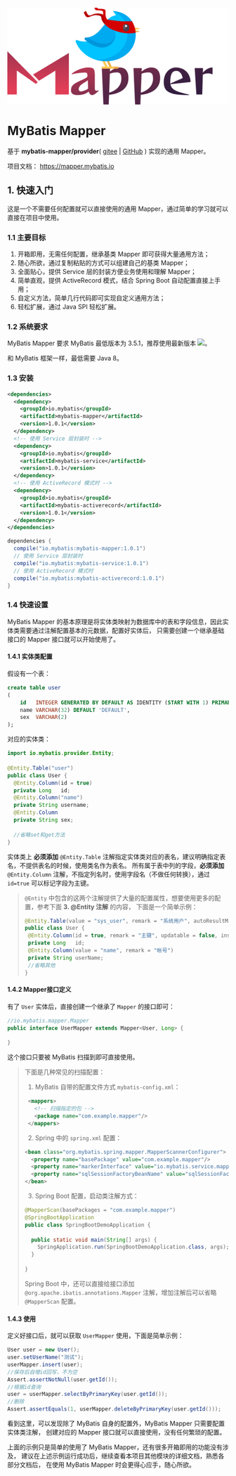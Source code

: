 ![logo](logo.png)
# MyBatis Mapper

基于 **mybatis-mapper/provider**( [gitee](https://gitee.com/mybatis-mapper/provider)
| [GitHub](https://github.com/mybatis-mapper/provider) ) 实现的通用 Mapper。

项目文档： https://mapper.mybatis.io

## 1. 快速入门

这是一个不需要任何配置就可以直接使用的通用 Mapper，通过简单的学习就可以直接在项目中使用。

### 1.1 主要目标

1. 开箱即用，无需任何配置，继承基类 Mapper 即可获得大量通用方法；
2. 随心所欲，通过复制粘贴的方式可以组建自己的基类 Mapper；
3. 全面贴心，提供 Service 层的封装方便业务使用和理解 Mapper；
4. 简单直观，提供 ActiveRecord 模式，结合 Spring Boot 自动配置直接上手用；
5. 自定义方法，简单几行代码即可实现自定义通用方法；
6. 轻松扩展，通过 Java SPI 轻松扩展。

### 1.2 系统要求

MyBatis Mapper 要求 MyBatis 最低版本为
3.5.1，推荐使用最新版本 <a href="https://maven-badges.herokuapp.com/maven-central/org.mybatis/mybatis"><img src="https://maven-badges.herokuapp.com/maven-central/org.mybatis/mybatis/badge.svg"/></a>。

和 MyBatis 框架一样，最低需要 Java 8。

### 1.3 安装

<CodeGroup>
<CodeGroupItem title="Maven" active>

```xml
<dependencies>
  <dependency>
    <groupId>io.mybatis</groupId>
    <artifactId>mybatis-mapper</artifactId>
    <version>1.0.1</version>
  </dependency>
  <!-- 使用 Service 层封装时 -->
  <dependency>
    <groupId>io.mybatis</groupId>
    <artifactId>mybatis-service</artifactId>
    <version>1.0.1</version>
  </dependency>
  <!-- 使用 ActiveRecord 模式时 -->
  <dependency>
    <groupId>io.mybatis</groupId>
    <artifactId>mybatis-activerecord</artifactId>
    <version>1.0.1</version>
  </dependency>
</dependencies>
```

</CodeGroupItem>
<CodeGroupItem title="Gradle">

```groovy
dependencies {
  compile("io.mybatis:mybatis-mapper:1.0.1")
  // 使用 Service 层封装时
  compile("io.mybatis:mybatis-service:1.0.1")
  // 使用 ActiveRecord 模式时
  compile("io.mybatis:mybatis-activerecord:1.0.1")
}
```

</CodeGroupItem>
</CodeGroup>

### 1.4 快速设置

MyBatis Mapper 的基本原理是将实体类映射为数据库中的表和字段信息，因此实体类需要通过注解配置基本的元数据，配置好实体后，
只需要创建一个继承基础接口的 Mapper 接口就可以开始使用了。

#### 1.4.1 实体类配置

假设有一个表：
```sql
create table user
(
    id   INTEGER GENERATED BY DEFAULT AS IDENTITY (START WITH 1) PRIMARY KEY,
    name VARCHAR(32) DEFAULT 'DEFAULT',
    sex  VARCHAR(2)
);
```
对应的实体类：
```java
import io.mybatis.provider.Entity;

@Entity.Table("user")
public class User {
  @Entity.Column(id = true)
  private Long   id;
  @Entity.Column("name")
  private String username;
  @Entity.Column
  private String sex;

  //省略set和get方法
}
```

实体类上 **必须添加** `@Entity.Table` 注解指定实体类对应的表名，建议明确指定表名，不提供表名的时候，使用类名作为表名。
所有属于表中列的字段，**必须添加** `@Entity.Column` 注解，不指定列名时，使用字段名（不做任何转换），通过 `id=true` 可以标记字段为主键。

>`@Entity` 中包含的这两个注解提供了大量的配置属性，想要使用更多的配置，参考下面 **3. @Entity 注解** 的内容，
>下面是一个简单示例：
>```java
>@Entity.Table(value = "sys_user", remark = "系统用户", autoResultMap = true)
>public class User {
>  @Entity.Column(id = true, remark = "主键", updatable = false, insertable = false)
>  private Long   id;
>  @Entity.Column(value = "name", remark = "帐号")
>  private String userName;
>  //省略其他
>}
>```

#### 1.4.2 Mapper接口定义

有了 `User` 实体后，直接创建一个继承了 `Mapper` 的接口即可：
```java
//io.mybatis.mapper.Mapper
public interface UserMapper extends Mapper<User, Long> {
  
}
```
这个接口只要被 MyBatis 扫描到即可直接使用。

> 下面是几种常见的扫描配置：
>
> 1. MyBatis 自带的配置文件方式 `mybatis-config.xml`：
> ```xml
>  <mappers>
>    <!-- 扫描指定的包 -->
>    <package name="com.example.mapper"/>
>  </mappers>
> ```
>
> 2. Spring 中的 `spring.xml` 配置：
> ```xml
> <bean class="org.mybatis.spring.mapper.MapperScannerConfigurer">
>   <property name="basePackage" value="com.example.mapper"/>
>   <property name="markerInterface" value="io.mybatis.service.mapper.RoleMarker"/>
>   <property name="sqlSessionFactoryBeanName" value="sqlSessionFactoryRole"/>
> </bean>
> ```
>
> 3. Spring Boot 配置，启动类注解方式：
> ```java
> @MapperScan(basePackages = "com.example.mapper")
> @SpringBootApplication
> public class SpringBootDemoApplication {
> 
>   public static void main(String[] args) {
>     SpringApplication.run(SpringBootDemoApplication.class, args);
>   }
> 
> }
> ```
> Spring Boot 中，还可以直接给接口添加 `@org.apache.ibatis.annotations.Mapper` 注解，增加注解后可以省略 `@MapperScan` 配置。

#### 1.4.3 使用

定义好接口后，就可以获取 `UserMapper` 使用，下面是简单示例：
```java
User user = new User();
user.setUserName("测试");
userMapper.insert(user);
//保存后自增id回写，不为空
Assert.assertNotNull(user.getId());
//根据id查询
user = userMapper.selectByPrimaryKey(user.getId());
//删除
Assert.assertEquals(1, userMapper.deleteByPrimaryKey(user.getId()));
```

看到这里，可以发现除了 MyBatis 自身的配置外，MyBatis Mapper 只需要配置实体类注解，
创建对应的 Mapper 接口就可以直接使用，没有任何繁琐的配置。

上面的示例只是简单的使用了 MyBatis Mapper，还有很多开箱即用的功能没有涉及，
建议在上述示例运行成功后，继续查看本项目其他模块的详细文档，熟悉各部分文档后，
在使用 MyBatis Mapper 时会更得心应手，随心所欲。